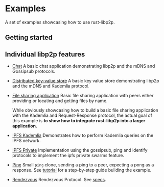 # Examples

A set of examples showcasing how to use rust-libp2p.

## Getting started


## Individual libp2p features

- [Chat](./chat) A basic chat application demonstrating libp2p and the mDNS and Gossipsub protocols.
- [Distributed key-value store](./distributed-key-value-store) A basic key value store demonstrating libp2p and the mDNS and Kademlia protocol.

- [File sharing application](./file-sharing) Basic file sharing application with peers either providing or locating and getting files by name.

  While obviously showcasing how to build a basic file sharing application with the Kademlia and
  Request-Response protocol, the actual goal of this example is **to show how to integrate
  rust-libp2p into a larger application**.

- [IPFS Kademlia](./ipfs-kad) Demonstrates how to perform Kademlia queries on the IPFS network.

- [IPFS Private](./ipfs-private) Implementation using the gossipsub, ping and identify protocols to implement the ipfs private swarms feature.

- [Ping](./ping) Small `ping` clone, sending a ping to a peer, expecting a pong as a response. See [tutorial](../libp2p/src/tutorials/ping.rs) for a step-by-step guide building the example.

- [Rendezvous](./rendezvous) Rendezvous Protocol. See [specs](https://github.com/libp2p/specs/blob/master/rendezvous/README.md).
